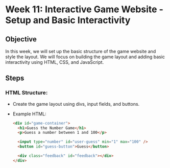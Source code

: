 # Week 11: Interactive Game Website - Setup and Basic Interactivity

## Objective

In this week, we will set up the basic structure of the game website and style the layout. We will focus on building the game layout and adding basic interactivity using HTML, CSS, and JavaScript.

## Steps

### **HTML Structure**:

- Create the game layout using divs, input fields, and buttons.
- Example HTML:

  ```html
  <div id="game-container">
    <h1>Guess the Number Game</h1>
    <p>Guess a number between 1 and 100</p>

    <input type="number" id="user-guess" min="1" max="100" />
    <button id="guess-button">Guess</button>

    <div class="feedback" id="feedback"></div>
  </div>
  ```
